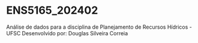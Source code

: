 # ENS5165_202402
Análise de dados para a disciplina de Planejamento de Recursos Hídricos - UFSC
Desenvolvido por: Douglas Silveira Correia
